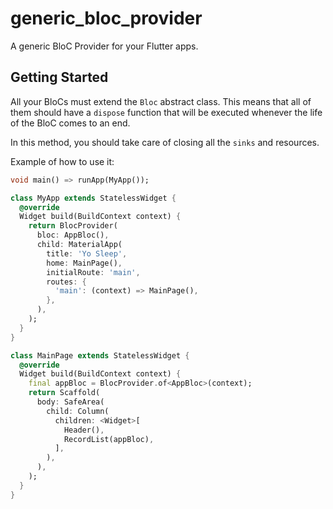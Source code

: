 # generic_bloc_provider

A generic BloC Provider for your Flutter apps.

## Getting Started

All your BloCs must extend the `Bloc` abstract class. This means that all of them should have a `dispose` function that will be executed whenever the life of the BloC comes to an end.

In this method, you should take care of closing all the `sinks` and resources.

Example of how to use it:

```dart
void main() => runApp(MyApp());

class MyApp extends StatelessWidget {
  @override
  Widget build(BuildContext context) {
    return BlocProvider(
      bloc: AppBloc(),
      child: MaterialApp(
        title: 'Yo Sleep',
        home: MainPage(),
        initialRoute: 'main',
        routes: {
          'main': (context) => MainPage(),
        },
      ),
    );
  }
}

class MainPage extends StatelessWidget {
  @override
  Widget build(BuildContext context) {
    final appBloc = BlocProvider.of<AppBloc>(context);
    return Scaffold(
      body: SafeArea(
        child: Column(
          children: <Widget>[
            Header(),
            RecordList(appBloc),
          ],
        ),
      ),
    );
  }
}

```
